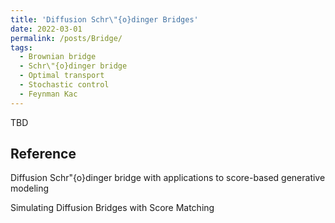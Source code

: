 ```yaml
---
title: 'Diffusion Schr\"{o}dinger Bridges'
date: 2022-03-01
permalink: /posts/Bridge/
tags:
  - Brownian bridge
  - Schr\"{o}dinger bridge
  - Optimal transport
  - Stochastic control
  - Feynman Kac
---
```



TBD

## Reference


Diffusion Schr\"{o}dinger bridge with applications to score-based generative modeling

Simulating Diffusion Bridges with Score Matching
